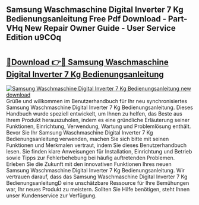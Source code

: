 ## Samsung Waschmaschine Digital Inverter 7 Kg Bedienungsanleitung Free Pdf Download - Part-VHq New Repair Owner Guide - User Service Edition u9COq

# <h2><a href="http://df002n.blite.top/?on=Samsung+Waschmaschine+Digital+Inverter+7+Kg+Bedienungsanleitung">🔗Download 👉🔴 Samsung Waschmaschine Digital Inverter 7 Kg Bedienungsanleitung</a></h2>

[![Samsung Waschmaschine Digital Inverter 7 Kg Bedienungsanleitung new download](https://i.imgur.com/lujVjoI.png)](http://df002n.blite.top/?on=Samsung+Waschmaschine+Digital+Inverter+7+Kg+Bedienungsanleitung)
Grüße und willkommen im Benutzerhandbuch für Ihr neu synchronisiertes Samsung Waschmaschine Digital Inverter 7 Kg Bedienungsanleitung. Dieses Handbuch wurde speziell entwickelt, um Ihnen zu helfen, das Beste aus Ihrem Produkt herauszuholen, indem es eine gründliche Erläuterung seiner Funktionen, Einrichtung, Verwendung, Wartung und Problemlösung enthält. Bevor Sie Ihr Samsung Waschmaschine Digital Inverter 7 Kg Bedienungsanleitung verwenden, machen Sie sich bitte mit seinen Funktionen und Merkmalen vertraut, indem Sie dieses Benutzerhandbuch lesen. Sie finden klare Anweisungen für Installation, Einrichtung und Betrieb sowie Tipps zur Fehlerbehebung bei häufig auftretenden Problemen. Erleben Sie die Zukunft mit den innovativen Funktionen Ihres neuen Samsung Waschmaschine Digital Inverter 7 Kg Bedienungsanleitung. Wir vertrauen darauf, dass das Samsung Waschmaschine Digital Inverter 7 Kg BedienungsanleitungD eine unschätzbare Ressource für Ihre Bemühungen war, Ihr neues Produkt zu meistern. Sollten Sie Hilfe benötigen, steht Ihnen unser Kundenservice zur Verfügung.
